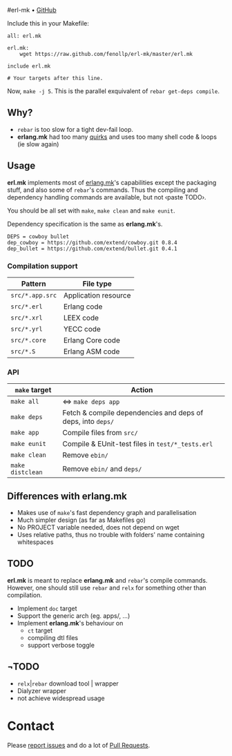 #erl-mk • [GitHub](//github.com/fenollp/erl-mk)

Include this in your Makefile:
```make
all: erl.mk

erl.mk:
	wget https://raw.github.com/fenollp/erl-mk/master/erl.mk

include erl.mk

# Your targets after this line.
```

Now, `make -j 5`. This is the parallel exquivalent of `rebar get-deps compile`.

## Why?
* `rebar` is too slow for a tight dev-fail loop.
* **erlang.mk** had too many [quirks](https://github.com/extend/erlang.mk/issues/21) and uses too many shell code & loops (ie slow again)

## Usage
**erl.mk** implements most of [erlang.mk](https://github.com/extend/erlang.mk)'s capabilities
except the packaging stuff, and also some of `rebar`'s commands.
Thus the compiling and dependency handling commands are available, but not ‹paste TODO›.  

You should be all set with `make`, `make clean` and `make eunit`.

Dependency specification is the same as **erlang.mk**'s.
```make
DEPS = cowboy bullet
dep_cowboy = https://github.com/extend/cowboy.git 0.8.4
dep_bullet = https://github.com/extend/bullet.git 0.4.1
```

### Compilation support
| Pattern         | File type            |
| --------------- | -------------------- |
| `src/*.app.src` | Application resource |
| `src/*.erl`     | Erlang code          |
| `src/*.xrl`     | LEEX code            |
| `src/*.yrl`     | YECC code            |
| `src/*.core`    | Erlang Core code     |
| `src/*.S`       | Erlang ASM code      |

### API
| `make` target    | Action                                                      |
| ---------------- | ----------------------------------------------------------- |
| `make all`       | ⇔ `make deps app`                                           |
| `make deps`      | Fetch & compile dependencies and deps of deps, into `deps/` |
| `make app`       | Compile files from `src/`                                   |
| `make eunit`     | Compile & EUnit-test files in `test/*_tests.erl`            |
| `make clean`     | Remove `ebin/`                                              |
| `make distclean` | Remove `ebin/` and `deps/`                                  |

## Differences with erlang.mk
* Makes use of `make`'s fast dependency graph and parallelisation
* Much simpler design (as far as Makefiles go)
* No PROJECT variable needed, does not depend on wget
* Uses relative paths, thus no trouble with folders' name containing whitespaces

## TODO
**erl.mk** is meant to replace **erlang.mk** and `rebar`'s compile commands. However, one should still use `rebar` and `relx` for something other than compilation.
* Implement `doc` target
* Support the generic arch (eg. apps/, …)
* Implement **erlang.mk**'s behaviour on
	* `ct` target
	* compiling dtl files
	* support verbose toggle

## ¬TODO
* `relx`|`rebar` download tool | wrapper
* Dialyzer wrapper
* not achieve widespread usage

# Contact
Please [report issues](https://github.com/fenollp/erl-mk/issues) and do a lot of [Pull Requests](https://github.com/fenollp/erl-mk/pulls).
